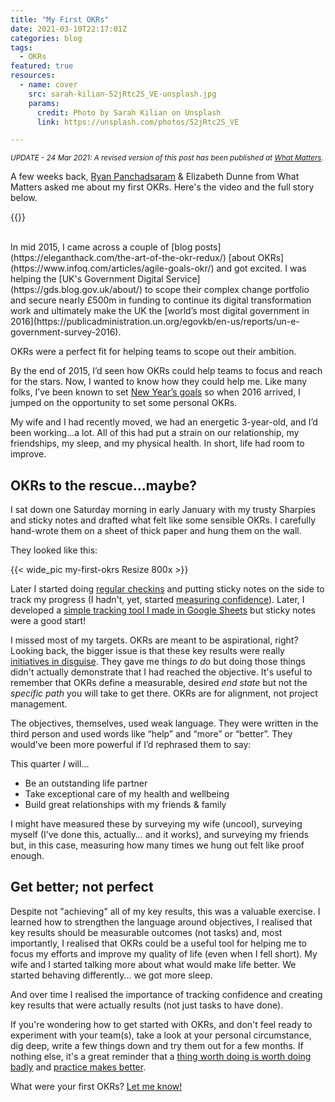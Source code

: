 ```yaml
---
title: "My First OKRs"
date: 2021-03-10T22:17:01Z
categories: blog 
tags: 
  - OKRs 
featured: true
resources:
  - name: cover
    src: sarah-kilian-52jRtc2S_VE-unsplash.jpg
    params:
      credit: Photo by Sarah Kilian on Unsplash
      link: https://unsplash.com/photos/52jRtc2S_VE

---
```


<small> *UPDATE - 24 Mar 2021: A revised version of this post has been published at [What Matters](https://www.whatmatters.com/articles/how-to-be-a-better-leader/).* </small>

A few weeks back, [Ryan Panchadsaram](https://en.wikipedia.org/wiki/Ryan_Panchadsaram) & Elizabeth Dunne from What Matters asked me about my first OKRs. Here's the video and the full story below.

{{<youtube oOun-wv-7x4>}}

<br>
In mid 2015, I came across a couple of [blog posts](https://eleganthack.com/the-art-of-the-okr-redux/) [about OKRs](https://www.infoq.com/articles/agile-goals-okr/) and got excited. I was helping the [UK's Government Digital Service](https://gds.blog.gov.uk/about/) to scope their complex change portfolio and secure nearly £500m in funding to continue its digital transformation work and ultimately make the UK the [world’s most digital government in 2016](https://publicadministration.un.org/egovkb/en-us/reports/un-e-government-survey-2016). 

OKRs were a perfect fit for helping teams to scope out their ambition.

By the end of 2015, I’d seen how OKRs could help teams to focus and reach for the stars. Now, I wanted to know how they could help me. Like many folks, I’ve been known to set [New Year’s goals](/blog/my-morning-routine-january-2021-edition/) so when 2016 arrived, I jumped on the opportunity to set some personal OKRs.

My wife and I had recently moved, we had an energetic 3-year-old, and I’d been working...a lot. All of this had put a strain on our relationship, my friendships, my sleep, and my physical health. In short, life had room to improve.



## OKRs to the rescue...maybe?
I sat down one Saturday morning in early January with my trusty Sharpies and sticky notes and drafted what felt like some sensible OKRs. I carefully hand-wrote them on a sheet of thick paper and hung them on the wall. 

They looked like this:

{{< wide_pic my-first-okrs Resize 800x >}}

Later I started doing [regular checkins](/blog/a-guide-to-okr-check-ins) and putting sticky notes on the side to track my progress (I hadn't, yet, started [measuring confidence](/blog/measure-confidence-not-progress)). Later, I developed a [simple tracking tool I made in Google Sheets](/blog/free-okr-tracking-templates) but sticky notes were a good start!

I missed most of my targets. OKRs are meant to be aspirational, right? Looking back, the bigger issue is that these key results were really [initiatives in disguise](/blog/okrs-are-not-tactics/). They gave me things *to do* but doing those things didn't actually demonstrate that I had reached the objective. It's useful to remember that OKRs define a measurable, desired _end state_ but not the _specific path_ you will take to get there. OKRs are for alignment, not project management.

The objectives, themselves, used weak language. They were written in the third person and used words like “help” and “more” or “better”. They would’ve been more powerful if I’d rephrased them to say:

This quarter *I* will…

* Be an outstanding life partner
* Take exceptional care of my health and wellbeing
* Build great relationships with my friends & family

I might have measured these by surveying my wife (uncool), surveying myself (I’ve done this, actually… and it works), and surveying my friends but, in this case, measuring how many times we hung out felt like proof enough.

## Get better; not perfect
Despite not "achieving" all of my key results, this was a valuable exercise. I learned how to strengthen the language around objectives, I realised that key results should be measurable outcomes (not tasks) and, most importantly, I realised that OKRs could be a useful tool for helping me to focus my efforts and improve my quality of life (even when I fell short). My wife and I started talking more about what would make life better. We started behaving differently... we got more sleep.

And over time I realised the importance of tracking confidence and creating key results that were actually results (not just tasks to have done).

If you're wondering how to get started with OKRs, and don't feel ready to experiment with your team(s), take a look at your personal circumstance, dig deep, write a few things down and try them out for a few months. If nothing else, it's a great reminder that a [thing worth doing is worth doing badly](https://www.chesterton.org/a-thing-worth-doing/) and [practice makes better](/blog/study-reflection-and-practice/).

What were your first OKRs? [Let me know!](/contact)
